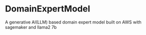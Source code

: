 # DomainExpertModel
A generative AI(LLM) based domain expert model built on AWS with sagemaker and llama2 7b
